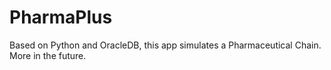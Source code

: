 # PharmaPlus
Based on Python and OracleDB, this app simulates a Pharmaceutical Chain. More in the future.
